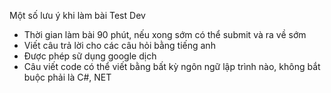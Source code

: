 Một số lưu ý khi làm bài Test Dev
- Thời gian làm bài 90 phút, nếu xong sớm có thể submit và ra về sớm
- Viết câu trả lời cho các câu hỏi bằng tiếng anh
- Được phép sữ dụng google dịch
- Câu viết code có thể viết bằng bất kỳ ngôn ngữ lập trình nào, không bắt buộc phải là C#, NET
